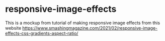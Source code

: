 # responsive-image-effects

This is a mockup from tutorial of making responsive image effects from this website https://www.smashingmagazine.com/2021/02/responsive-image-effects-css-gradients-aspect-ratio/
